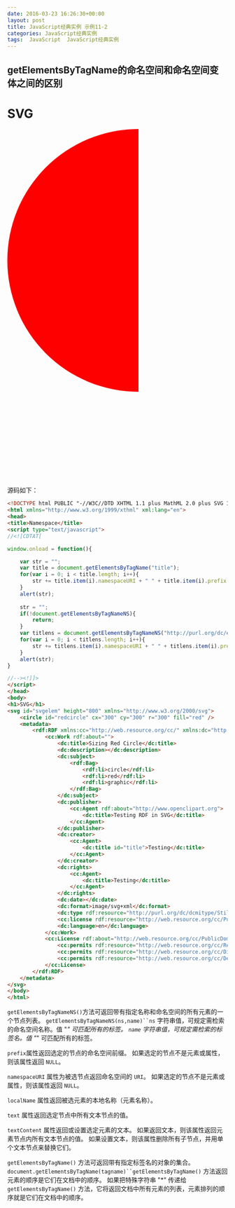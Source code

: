 ```yaml
---
date: 2016-03-23 16:26:30+00:00
layout: post
title: JavaScript经典实例 示例11-2
categories: JavaScript经典实例
tags:  JavaScript  JavaScript经典实例
---
```


getElementsByTagName的命名空间和命名空间变体之间的区别
----------------

<html xmlns="http://www.w3.org/1999/xthml" xml:lang="en">
<head>
<title>Namespace</title>
<script type="text/javascript">
//<![CDTAT[

window.onload = function(){

    var str = "";
    var title = document.getElementsByTagName("title");
    for(var i = 0; i < title.length; i++){
        str += title.item(i).namespaceURI + " " + title.item(i).prefix + " " + title.item(i).localName + " " + title.item(i).text + " ";
    }
    var blk1 = document.getElementById("result1");
    blk1.innerHTML = str;
    
    str = "";
    if(!document.getElementsByTagNameNS){
        return;
    }
    var titlens = document.getElementsByTagNameNS("http://purl.org/dc/element/1.1/", "title");
    for(var i = 0; i < titlens.length; i++){
        str += titlens.item(i).namespaceURI + " " + titlens.item(i).prefix + " " + titlens.item(i).localName + " " + titlens.item(i).textContent + " ";
    }
    var blk2 = document.getElementById("result2");
    blk2.innerHTML = str;
}

//--><!]]>
</script>
</head>
<body>
<h1>SVG</h1>
<svg id="svgelem" height="800" xmlns="http://www.w3.org/2000/svg">
    <circle id="redcircle" cx="300" cy="300" r="300" fill="red" />
    <metadata>
        <rdf:RDF xmlns:cc="http://web.resource.org/cc/" xmlns:dc="http://purl.org/dc/element/1.1/" xmlns:rdf="http://www.w3.org/1999/02/22-rdf-syntax-ns#">
            <cc:Work rdf:about="">
                <dc:title>Sizing Red Circle</dc:title>
                <dc:description></dc:description>
                <dc:subject>
                    <rdf:Bag>
                        <rdf:li>circle</rdf:li>
                        <rdf:li>red</rdf:li>
                        <rdf:li>graphic</rdf:li>
                    </rdf:Bag>
                </dc:subject>
                <dc:publisher>
                    <cc:Agent rdf:about="http://www.openclipart.org">
                        <dc:title>Testing RDF in SVG</dc:title>
                    </cc:Agent>
                </dc:publisher>
                <dc:creator>
                    <cc:Agent>
                        <dc:title id="title">Testing</dc:title>
                    </cc:Agent>
                </dc:creator>
                <dc:rights>
                    <cc:Agent>
                        <dc:title>Testing</dc:title>
                    </cc:Agent>
                </dc:rights>
                <dc:date></dc:date>
                <dc:format>image/svg+xml</dc:format>
                <dc:type rdf:resource="http://purl.org/dc/dcmitype/StillImage" />
                <cc:license rdf:resource="http://web.resource.org/cc/PublicDomain" />
                <dc:language>en</dc:language>
            </cc:Work>
            <cc:License rdf:about="http://web.resource.org/cc/PublicDomain">
                <cc:permits rdf:resource="http://web.resource.org/cc/Reproduction" />
                <cc:permits rdf:resource="http://web.resource.org/cc/Distribution" />
                <cc:permits rdf:resource="http://web.resource.org/cc/DerivativeWorks" />
            </cc:License>
        </rdf:RDF>
    </metadata>
</svg>
<div id="result1"></div>
<div id="result2"></div>
</body>
</html>

源码如下：

``` html
<!DOCTYPE html PUBLIC "-//W3C//DTD XHTML 1.1 plus MathML 2.0 plus SVG 1.1//EN" "http://www.w3.org/2002/04/xhtml-math-svg/xhtml-math-svg.dtd">
<html xmlns="http://www.w3.org/1999/xthml" xml:lang="en">
<head>
<title>Namespace</title>
<script type="text/javascript">
//<![CDTAT[

window.onload = function(){

    var str = "";
    var title = document.getElementsByTagName("title");
    for(var i = 0; i < title.length; i++){
        str += title.item(i).namespaceURI + " " + title.item(i).prefix + " " + title.item(i).localName + " " + title.item(i).text + " ";
    }
    alert(str);
    
    str = "";
    if(!document.getElementsByTagNameNS){
        return;
    }
    var titlens = document.getElementsByTagNameNS("http://purl.org/dc/element/1.1/", "title");
    for(var i = 0; i < titlens.length; i++){
        str += titlens.item(i).namespaceURI + " " + titlens.item(i).prefix + " " + titlens.item(i).localName + " " + titlens.item(i).textContent + " ";
    }
    alert(str);
}

//--><!]]>
</script>
</head>
<body>
<h1>SVG</h1>
<svg id="svgelem" height="800" xmlns="http://www.w3.org/2000/svg">
    <circle id="redcircle" cx="300" cy="300" r="300" fill="red" />
    <metadata>
        <rdf:RDF xmlns:cc="http://web.resource.org/cc/" xmlns:dc="http://purl.org/dc/element/1.1/" xmlns:rdf="http://www.w3.org/1999/02/22-rdf-syntax-ns#">
            <cc:Work rdf:about="">
                <dc:title>Sizing Red Circle</dc:title>
                <dc:description></dc:description>
                <dc:subject>
                    <rdf:Bag>
                        <rdf:li>circle</rdf:li>
                        <rdf:li>red</rdf:li>
                        <rdf:li>graphic</rdf:li>
                    </rdf:Bag>
                </dc:subject>
                <dc:publisher>
                    <cc:Agent rdf:about="http://www.openclipart.org">
                        <dc:title>Testing RDF in SVG</dc:title>
                    </cc:Agent>
                </dc:publisher>
                <dc:creator>
                    <cc:Agent>
                        <dc:title id="title">Testing</dc:title>
                    </cc:Agent>
                </dc:creator>
                <dc:rights>
                    <cc:Agent>
                        <dc:title>Testing</dc:title>
                    </cc:Agent>
                </dc:rights>
                <dc:date></dc:date>
                <dc:format>image/svg+xml</dc:format>
                <dc:type rdf:resource="http://purl.org/dc/dcmitype/StillImage" />
                <cc:license rdf:resource="http://web.resource.org/cc/PublicDomain" />
                <dc:language>en</dc:language>
            </cc:Work>
            <cc:License rdf:about="http://web.resource.org/cc/PublicDomain">
                <cc:permits rdf:resource="http://web.resource.org/cc/Reproduction" />
                <cc:permits rdf:resource="http://web.resource.org/cc/Distribution" />
                <cc:permits rdf:resource="http://web.resource.org/cc/DerivativeWorks" />
            </cc:License>
        </rdf:RDF>
    </metadata>
</svg>
</body>
</html>
``` 

`getElementsByTagNameNS()`方法可返回带有指定名称和命名空间的所有元素的一个节点列表。
`getElementsByTagNameNS(ns,name)``ns`	字符串值，可规定需检索的命名空间名称。值 "*" 可匹配所有的标签。
`name`	字符串值，可规定需检索的标签名。值 "*" 可匹配所有的标签。

`prefix`属性返回选定的节点的命名空间前缀。
如果选定的节点不是元素或属性，则该属性返回 `NULL`。

`namespaceURI` 属性为被选节点返回命名空间的 `URI`。
如果选定的节点不是元素或属性，则该属性返回 `NULL`。

`localName` 属性返回被选元素的本地名称（元素名称）。

`text` 属性返回选定节点中所有文本节点的值。

`textContent` 属性返回或设置选定元素的文本。
如果返回文本，则该属性返回元素节点内所有文本节点的值。
如果设置文本，则该属性删除所有子节点，并用单个文本节点来替换它们。

`getElementsByTagName()` 方法可返回带有指定标签名的对象的集合。`document.getElementsByTagName(tagname)``getElementsByTagName()` 方法返回元素的顺序是它们在文档中的顺序。
如果把特殊字符串 "*" 传递给 `getElementsByTagName()` 方法，它将返回文档中所有元素的列表，元素排列的顺序就是它们在文档中的顺序。